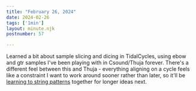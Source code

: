 ```yaml
---
title: "February 26, 2024"
date: 2024-02-26
tags: ['1min']
layout: minute.njk
postnumber: 57

---
```


Learned a bit about sample slicing and dicing in TidalCycles, using ebow and gtr samples I've been playing with in Csound/Thuja forever. There's a different feel between this and Thuja - everything aligning on a cycle feels like a constraint I want to work around sooner rather than later, so it'll be [learning to string patterns](https://tidalcycles.org/docs/reference/composition) together for longer ideas next.    